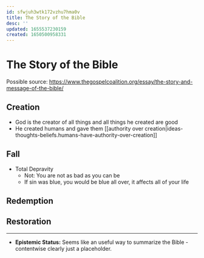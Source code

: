 ```yaml
---
id: sfwjuh3wtk172vzhu7hma0v
title: The Story of the Bible
desc: ''
updated: 1655537230159
created: 1650500958331
---
```

# The Story of the Bible

Possible source: https://www.thegospelcoalition.org/essay/the-story-and-message-of-the-bible/

## Creation
- God is the creator of all things and all things he created are good
- He created humans and gave them
  [[authority over creation|ideas-thoughts-beliefs.humans-have-authority-over-creation]]

## Fall
- Total Depravity
  - Not: You are not as bad as you can be
  - If sin was blue, you would be blue all over, it affects all of your life

## Redemption

## Restoration

---

- **Epistemic Status:** Seems like an useful way to summarize the Bible - contentwise clearly just a placeholder.
